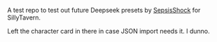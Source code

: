 A test repo to test out future Deepseek presets by [SepsisShock](https://github.com/SepsisShock/Silly-Tavern) for SillyTavern.

Left the character card in there in case JSON import needs it. I dunno.
